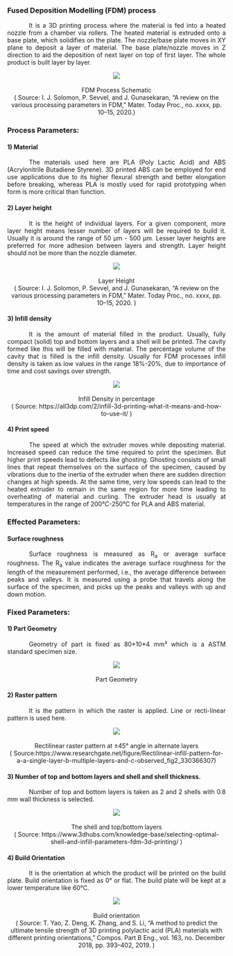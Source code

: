 ### Fused Deposition Modelling (FDM) process<br>
<p style="text-indent:50px; text-align: justify">It is a 3D printing process where the material is fed into a heated nozzle from a chamber via rollers. The heated material is extruded onto a base plate, which solidifies on the plate. The nozzle/base plate moves in XY plane to deposit a layer of material. The base plate/nozzle moves in Z direction to aid the deposition of next layer on top of first layer. The whole product is built layer by layer.</p>
<center>
<img src="images/3dprint.png"></img><br><br>
FDM Process Schematic <br>
( Source: I. J. Solomon, P. Sevvel, and J. Gunasekaran, “A review on the various processing parameters in FDM,” Mater. Today Proc., no. xxxx, pp. 10–15, 2020.)
</center>

### Process Parameters:
#### 1) Material
<p style="text-indent:50px; text-align: justify">The materials used here are PLA (Poly Lactic Acid) and ABS (Acrylonitrile Butadiene Styrene). 3D printed ABS can be employed for end use applications due to its higher flexural strength and better elongation before breaking, whereas PLA is mostly used for rapid prototyping when form is more critical than function.</p>

#### 2) Layer height
<p style="text-indent:50px; text-align: justify">It is the height of individual layers. For a given component, more layer height means lesser number of layers will be required to build it. Usually it is around the range of 50 &#181m - 500 &#181m. Lesser layer heights are preferred for more adhesion between layers and strength. Layer height should not be more than the nozzle diameter.</p>
<center>
<img src="images/layer height.png"></img><br><br>
Layer Height <br>
( Source: I. J. Solomon, P. Sevvel, and J. Gunasekaran, “A review on the various processing parameters in FDM,” Mater. Today Proc., no. xxxx, pp. 10–15, 2020. )
</center>

#### 3) Infill density
<p style="text-indent:50px; text-align: justify">It is the amount of material filled in the product. Usually, fully compact (solid) top and bottom layers and a shell will be printed. The cavity formed like this will be filled with material. The percentage volume of the cavity that is filled is the infill density. Usually for FDM processes infill density is taken as low values in the range 18%-20%, due to importance of time and cost savings over strength.</p>
<center>
<img src="images/infillpercentimage.png"></img><br><br>
Infill Density in percentage <br>
( Source: https://all3dp.com/2/infill-3d-printing-what-it-means-and-how-to-use-it/ )
</center>

#### 4) Print speed
<p style="text-indent:50px; text-align: justify">The speed at which the extruder moves while depositing material. Increased speed can reduce the time required to print the specimen. But higher print speeds lead to defects like ghosting. Ghosting consists of small lines that repeat themselves on the surface of the specimen, caused by vibrations due to the inertia of the extruder when there are sudden direction changes at high speeds. At the same time, very low speeds can lead to the heated extruder to remain in the same region for more time leading to overheating of material and curling. The extruder head is usually at temperatures in the range of 200&deg;C-250&deg;C for PLA and ABS material.</p>

### Effected Parameters:
#### Surface roughness
<p style="text-indent:50px; text-align: justify">Surface roughness is measured as R<sub>a</sub> or average surface roughness. The R<sub>a</sub> value indicates the average surface roughness for the length of the measurement performed, i.e., the average difference between peaks and valleys. It is measured using a probe that travels along the surface of the specimen, and picks up the peaks and valleys with up and down motion.</p>

### Fixed Parameters:
#### 1) Part Geometry
<p style="text-indent:50px; text-align: justify">Geometry of part is fixed as 80*10*4 mm³ which is a ASTM standard specimen size.</p>
<center>
<img src="images/80by10by4geometry.png"></img><br><br>
Part Geometry <br>
</center> 

#### 2) Raster pattern
<p style="text-indent:50px; text-align: justify">It is the pattern in which the raster is applied. Line or recti-linear pattern is used here.</p>
<center>
<img src="images/rectilinearinfill.jpg"></img><br><br>
Rectilinear raster pattern at ±45° angle in alternate layers <br>
( Source:https://www.researchgate.net/figure/Rectilinear-infill-pattern-for-a-a-single-layer-b-multiple-layers-and-c-observed_fig2_330366307)
</center>

#### 3) Number of top and bottom layers and shell and shell thickness.
<p style="text-indent:50px; text-align: justify">Number of top and bottom layers is taken as 2 and 2 shells with 0.8 mm wall thickness is selected.</p>
<center>
<img src="images/shelltopbottomlayer.png"></img><br><br>
The shell and top/bottom layers <br>
( Source: https://www.3dhubs.com/knowledge-base/selecting-optimal-shell-and-infill-parameters-fdm-3d-printing/ )
</center>

#### 4) Build Orientation
<p style="text-indent:50px; text-align: justify">It is the orientation at which the product will be printed on the build plate. Build orientation is fixed as 0° or flat. The build plate will be kept at a lower temperature like 60&deg;C.</p>
<center>
<img src="images/buildorientationsurface.png"></img><br><br>
Build orientation <br>
( Source: T. Yao, Z. Deng, K. Zhang, and S. Li, “A method to predict the ultimate tensile strength of 3D printing polylactic acid (PLA) materials with different printing orientations,” Compos. Part B Eng., vol. 163, no. December 2018, pp. 393–402, 2019. )
</center>

